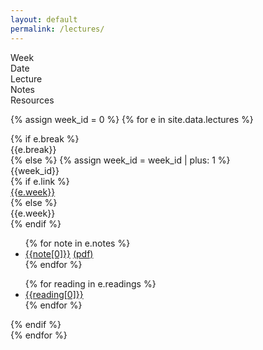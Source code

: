 ```yaml
---
layout: default
permalink: /lectures/
---
```


<div class="week hrow">
    <div class="week_id">Week</div>
    <div class="date">Date</div>
	<div class="topic">Lecture</div>
    <div class="notes">Notes</div>
    <div class="readings">Resources</div>
</div>

{% assign week_id = 0 %}
{% for e in site.data.lectures %}
<div class='week {% cycle "odd", "even" %}'>
    {% if e.break %}
        <div class="week_id"></div>
        <div class="date"></div>
        <div class="topic">{{e.break}}</div>
    {% else %}
        {% assign week_id = week_id | plus: 1 %}
        <div class="week_id">{{week_id}}</div>
        <div class="date"></div>
    	{% if e.link %}
        <div class="topic"><a href="{{e.link}}">{{e.week}}</a></div>
        {% else %}
        <div class="topic">{{e.week}}</div>
        {% endif %}
        <div class="notes">
                        <ul>
                            {% for note in e.notes %}
                                <li><a href="{{note[1]}}">{{note[0]}}</a> <a href="{{note[1]}}.pdf">(pdf)</a></li>
        					{% endfor %}
                        </ul>
        </div>
        <div class="readings">
                        <ul>
                        {% for reading in e.readings %}
                                <li><a href="{{reading[1]}}">{{reading[0]}}</a></li>
    					{% endfor %}
                        </ul>
        </div>
    {% endif %}
    
</div>
{% endfor %}

<script type="text/javascript">
   make_schedule({{site.data.settings.first}},7,3);
</script>
